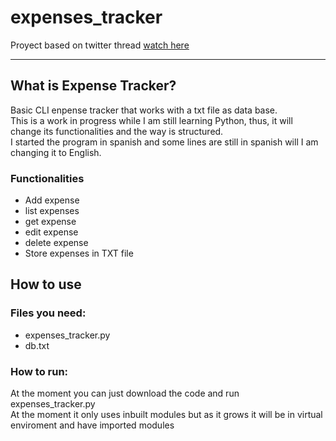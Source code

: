 # expenses_tracker
Proyect based on twitter thread [watch here](https://twitter.com/jangiacomelli/status/1331170945738760192)
___
## What is Expense Tracker?
Basic CLI enpense tracker that works with a txt file as data base.  
This is a work in progress while I am still learning Python, thus, it will change its functionalities and the way is structured.  
I started the program in spanish and some lines are still in spanish will I am changing it to English.  

### Functionalities
- Add expense
- list expenses
- get expense 
- edit expense
- delete expense
- Store expenses in TXT file

## How to use    


### Files you need:
- expenses_tracker.py
- db.txt

### How to run:
At the moment you can just download the code and run expenses_tracker.py  
At the moment it only uses inbuilt modules but  as it grows it will be in virtual enviroment and have imported modules